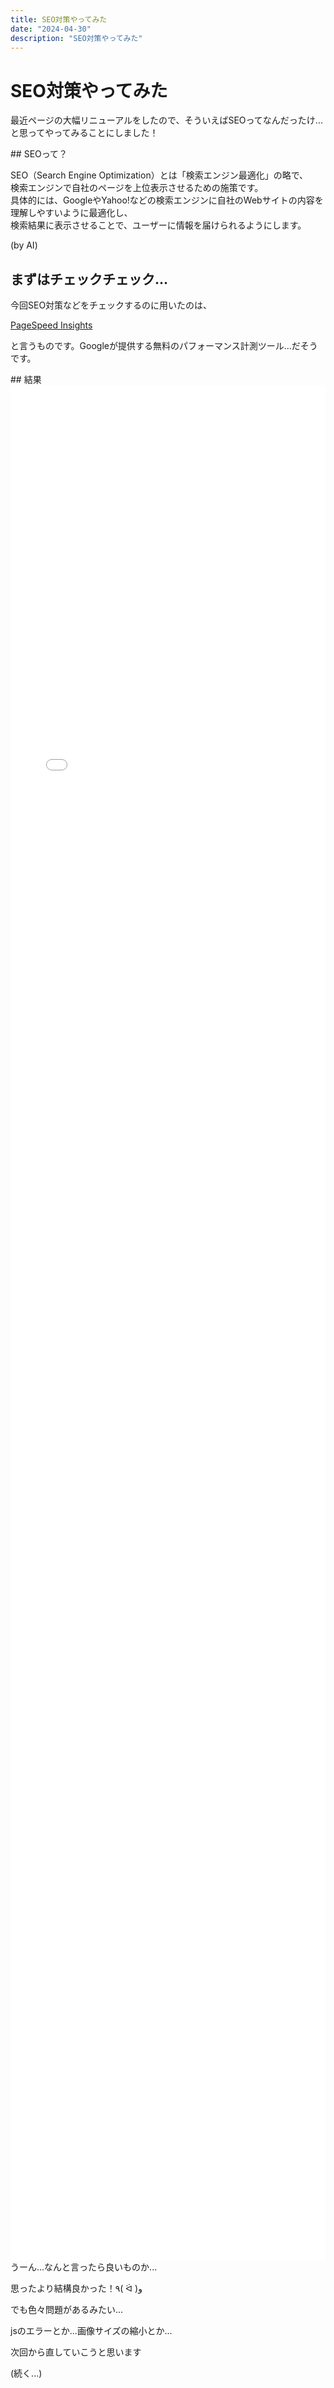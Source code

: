```yaml
---
title: SEO対策やってみた
date: "2024-04-30"
description: "SEO対策やってみた"
---
```


# SEO対策やってみた
<p>
  最近ページの大幅リニューアルをしたので、そういえばSEOってなんだったけ...と思ってやってみることにしました！
</p>
## SEOって？
<p>
  SEO（Search Engine Optimization）とは「検索エンジン最適化」の略で、<br />
  検索エンジンで自社のページを上位表示させるための施策です。<br />
  具体的には、GoogleやYahoo!などの検索エンジンに自社のWebサイトの内容を理解しやすいように最適化し、<br />
  検索結果に表示させることで、ユーザーに情報を届けられるようにします。
</p>
(by AI)

## まずはチェックチェック...
今回SEO対策などをチェックするのに用いたのは、

<a href="https://pagespeed.web.dev" target="_parent">PageSpeed Insights</a>
<p>
  と言うものです。Googleが提供する無料のパフォーマンス計測ツール...だそうです。
</p>
## 結果
<iframe
  src="./PageSpeedInsights/PageSpeedInsights.html"
  frameborder="0"
  style="width: 100%; height: 75vh; background-color: white"></iframe>
うーん...なんと言ったら良いものか...

思ったより結構良かった！٩( ᐛ )و

でも色々問題があるみたい...

jsのエラーとか...画像サイズの縮小とか...

次回から直していこうと思います

(続く...)


